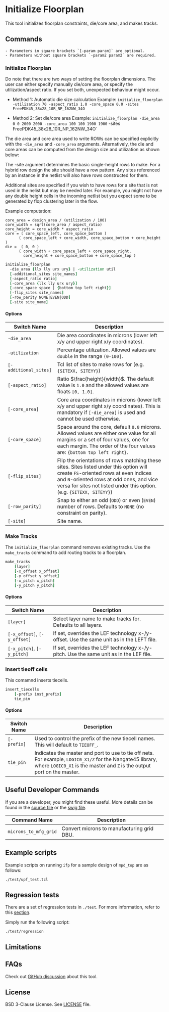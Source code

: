 # Initialize Floorplan

This tool initializes floorplan constraints, die/core area, and makes tracks. 

## Commands

```{note}
- Parameters in square brackets `[-param param]` are optional.
- Parameters without square brackets `-param2 param2` are required.
```

### Initialize Floorplan

Do note that there are two ways of setting the floorplan dimensions.
The user can either specify manually die/core area, or
specify the utilization/aspect ratio. If you set both, 
unexpected behaviour might occur.

- Method 1: Automatic die size calculation
Example: `initialize_floorplan -utilization 70 -aspect_ratio 1.0 -core_space 0.0 -sites FreePDK45_38x28_10R_NP_162NW_34O`

- Method 2: Set die/core area
Example: `initialize_floorplan -die_area 0 0 2000 2000 -core_area 100 100 1900 1900` -sites FreePDK45_38x28_10R_NP_162NW_34O`

The die area and core area used to write ROWs can be specified explicitly
with the `-die_area` and `-core_area` arguments. Alternatively, the die and
core areas can be computed from the design size and utilization as shown below:

The -site argument determines the basic single-height rows to make.
For a hybrid row design the site should have a row pattern.  Any sites
referenced by an instance in the netlist will also have rows
constructed for them.

Additional sites are specified if you wish to have rows for a site
that is not used in the nelist but may be needed later.  For example,
you might not have any double height cells in the incoming netlist but
you expect some to be generated by flop clustering later in the flow.

Example computation:

```
core_area = design_area / (utilization / 100)
core_width = sqrt(core_area / aspect_ratio)
core_height = core_width * aspect_ratio
core = ( core_space_left, core_space_bottom )
      ( core_space_left + core_width, core_space_bottom + core_height )
die =  ( 0, 0 )
      ( core_width + core_space_left + core_space_right,
        core_height + core_space_bottom + core_space_top )
```


```tcl
initialize_floorplan
  -die_area {llx lly urx ury} | -utilization util
  [-additional_sites site_names]
  [-aspect_ratio ratio]
  [-core_area {llx lly urx ury}]
  [-core_space space | {bottom top left right}]
  [-flip_sites site_names]
  [-row_parity NONE|EVEN|ODD]
  [-site site_name]
```

#### Options

| Switch Name | Description |
| ----- | ----- |
| `-die_area` | Die area coordinates in microns (lower left x/y and upper right x/y coordinates). |
| `-utilization` | Percentage utilization. Allowed values are `double` in the range `(0-100]`. |
| `[-additional_sites]` | Tcl list of sites to make rows for (e.g. `{SITEXX, SITEYY}`) |
| `[-aspect_ratio]` | Ratio $\frac{height}{width}$. The default value is `1.0` and the allowed values are floats `[0, 1.0]`. |
| `[-core_area]` | Core area coordinates in microns (lower left x/y and upper right x/y coordinates). This is mandatory if `[-die_area]` is used and cannot be used otherwise. |
| `[-core_space]` | Space around the core, default `0.0` microns. Allowed values are either one value for all margins or a set of four values, one for each margin. The order of the four values are: `{bottom top left right}`. |
| `[-flip_sites]` | Flip the orientations of rows matching these sites. Sites listed under this option will create `FS`-oriented rows at even indices and `N`-oriented rows at odd ones, and vice versa for sites not listed under this option. (e.g. `{SITEXX, SITEYY}`) |
| `[-row_parity]` | Snap to either an odd (`ODD`) or even (`EVEN`) number of rows. Defaults to `NONE` (no constraint on parity). |
| `[-site]` | Site name. |

### Make Tracks

The `initialize_floorplan` command removes existing tracks. 
Use the `make_tracks` command to add routing tracks to a floorplan.

```tcl
make_tracks 
    [layer]
    [-x_offset x_offset]
    [-y_offset y_offset]
    [-x_pitch x_pitch]
    [-y_pitch y_pitch]
```

#### Options

| Switch Name | Description |
| ----- | ----- |
| `[layer]` | Select layer name to make tracks for. Defaults to all layers. |
| `[-x_offset]`, `[-y_offset]` | If set, overrides the LEF technology x-/y- offset. Use the same unit as in the LEFT file. |
| `[-x_pitch]`, `[-y_pitch]` | If set, overrides the LEF technology x-/y- pitch. Use the same unit as in the LEF file. |

### Insert tieoff cells

This comamnd inserts tiecells.

```tcl
insert_tiecells 
    [-prefix inst_prefix]
    tie_pin
```

#### Options

| Switch Name | Description |
| ----- | ----- |
| `[-prefix]` | Used to control the prefix of the new tiecell names. This will default to `TIEOFF_`. |
| `tie_pin` | Indicates the master and port to use to tie off nets. For example, `LOGIC0_X1/Z` for the Nangate45 library, where `LOGIC0_X1` is the master and `Z` is the output port on the master. |

## Useful Developer Commands

If you are a developer, you might find these useful. More details can be found in the [source file](./src/InitFloorplan.cc) or the [swig file](./src/InitFloorPlan.i).

| Command Name | Description |
| ----- | ----- |
| `microns_to_mfg_grid` | Convert microns to manufacturing grid DBU. |

## Example scripts

Example scripts on running `ifp` for a sample design of `mpd_top` are as follows:

```
./test/upf_test.tcl
```

## Regression tests

There are a set of regression tests in `./test`. For more information, refer to this [section](../../README.md#regression-tests).

Simply run the following script:

```shell
./test/regression
```

## Limitations

## FAQs

Check out
[GitHub discussion](https://github.com/The-OpenROAD-Project/OpenROAD/discussions/categories/q-a?discussions_q=category%3AQ%26A+ifp+in%3Atitle)
about this tool.

## License

BSD 3-Clause License. See [LICENSE](LICENSE) file.

